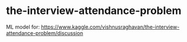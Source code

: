 # the-interview-attendance-problem
ML model for: https://www.kaggle.com/vishnusraghavan/the-interview-attendance-problem/discussion
